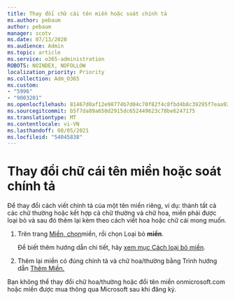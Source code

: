 ```yaml
---
title: Thay đổi chữ cái tên miền hoặc soát chính tả
ms.author: pebaum
author: pebaum
manager: scotv
ms.date: 07/13/2020
ms.audience: Admin
ms.topic: article
ms.service: o365-administration
ROBOTS: NOINDEX, NOFOLLOW
localization_priority: Priority
ms.collection: Adm_O365
ms.custom:
- "5996"
- "9003201"
ms.openlocfilehash: 81467d0af12e98774b7d04c70f82f4c8fbd4b8c39295f7eaa925cbfe14042f9e
ms.sourcegitcommit: b5f7da89a650d2915dc652449623c78be6247175
ms.translationtype: MT
ms.contentlocale: vi-VN
ms.lasthandoff: 08/05/2021
ms.locfileid: "54045838"
---
```

# <a name="change-a-domain-name-letter-case-or-spelling"></a>Thay đổi chữ cái tên miền hoặc soát chính tả

Để thay đổi cách viết chính tả của một tên miền riêng, ví dụ: thành tất cả các chữ thường hoặc kết hợp cả chữ thường và chữ hoa, miền phải được loại bỏ và sau đó thêm lại kèm theo cách viết hoa hoặc chữ cái mong muốn.

1. Trên trang [Miền, chọn](https://admin.microsoft.com/Adminportal#/Domains)miền, rồi chọn Loại bỏ  **miền**.</br>

    Để biết thêm hướng dẫn chi tiết, hãy [xem mục Cách loại bỏ miền](https://docs.microsoft.com/microsoft-365/admin/get-help-with-domains/remove-a-domain?view=o365-worldwide).

2. Thêm lại miền có đúng chính tả và chữ hoa/thường bằng Trình hướng dẫn [Thêm Miền.](https://admin.microsoft.com/Adminportal#/Domains/Wizard)

Bạn không thể thay đổi chữ hoa/thường hoặc đổi tên miền onmicrosoft.com hoặc miền được mua thông qua Microsoft sau khi đăng ký.